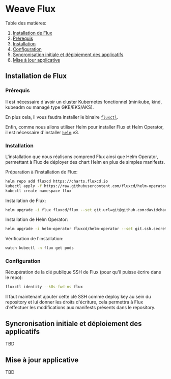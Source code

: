 # Weave Flux

Table des matières:

1. [Installation de Flux](#Installation-de-flux)
  1. [Prérequis](#Prérequis)
  2. [Installation](#Installation)
  3. [Configuration](#Configuration)
2. [Syncronisation initiale et déploiement des applicatifs](#Syncronisation-initiale-et-déploiement-des-applicatifs)
3. [Mise à jour applicative](#Mise-à-jour-applicative)

## Installation de Flux

### Prérequis

Il est nécessaire d'avoir un cluster Kubernetes fonctionnel (minikube, kind, kubeadm ou managé type GKE/EKS/AKS).

En plus cela, il vous faudra installer le binaire [`fluxctl`](https://docs.fluxcd.io/en/1.19.0/references/fluxctl/).

Enfin, comme nous allons utiliser Helm pour installer Flux et Helm Operator, il est nécessaire d'installer [`helm`](https://helm.sh/docs/intro/install/) v3.

### Installation

L'installation que nous réalisons comprend Flux ainsi que Helm Operator, permettant à Flux de déployer des chart Helm en plus de simples manifests.

Préparation à l'installation de Flux:

```bash
helm repo add fluxcd https://charts.fluxcd.io
kubectl apply -f https://raw.githubusercontent.com/fluxcd/helm-operator/master/deploy/crds.yaml
kubectl create namespace flux
```

Installation de Flux:

```bash
helm upgrade -i flux fluxcd/flux --set git.url=git@github.com:davidcharbonnier/demo-flux --namespace flux
```

Installation de Helm Operator:

```bash
helm upgrade -i helm-operator fluxcd/helm-operator --set git.ssh.secretName=flux-git-deploy --set helm.versions=v3 --namespace flux
```

Vérification de l'installation:

```bash
watch kubectl -n flux get pods
```

### Configuration

Récupération de la clé publique SSH de Flux (pour qu'il puisse écrire dans le repo):

```bash
fluxctl identity --k8s-fwd-ns flux
```

Il faut maintenant ajouter cette clé SSH comme deploy key au sein du repository et lui donner les droits d'écriture, cela permettra à Flux d'effectuer les modifications aux manifests présents dans le repository.

## Syncronisation initiale et déploiement des applicatifs

TBD

## Mise à jour applicative

TBD
